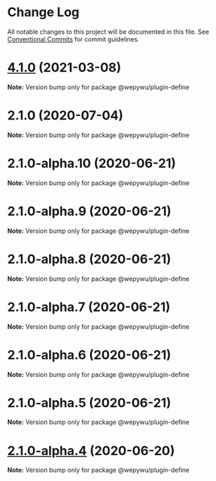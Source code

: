 # Change Log

All notable changes to this project will be documented in this file.
See [Conventional Commits](https://conventionalcommits.org) for commit guidelines.

# [4.1.0](https://github.com/zhangli344236745/wepy/compare/v2.1.0...v4.1.0) (2021-03-08)

**Note:** Version bump only for package @wepywu/plugin-define






# 2.1.0 (2020-07-04)

**Note:** Version bump only for package @wepywu/plugin-define





# 2.1.0-alpha.10 (2020-06-21)

**Note:** Version bump only for package @wepywu/plugin-define





# 2.1.0-alpha.9 (2020-06-21)

**Note:** Version bump only for package @wepywu/plugin-define





# 2.1.0-alpha.8 (2020-06-21)

**Note:** Version bump only for package @wepywu/plugin-define





# 2.1.0-alpha.7 (2020-06-21)

**Note:** Version bump only for package @wepywu/plugin-define





# 2.1.0-alpha.6 (2020-06-21)

**Note:** Version bump only for package @wepywu/plugin-define





# 2.1.0-alpha.5 (2020-06-21)

**Note:** Version bump only for package @wepywu/plugin-define





# [2.1.0-alpha.4](https://github.com/Tencent/wepy/compare/v2.1.0-alpha.2...v2.1.0-alpha.4) (2020-06-20)

**Note:** Version bump only for package @wepywu/plugin-define
